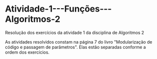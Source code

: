 # Atividade-1---Funções---Algoritmos-2
Resolução dos exercícios da atividade 1 da disciplina de Algoritmos 2

As atividades resolvidos constam na página 7 do livro "Modularização de código e passagem de parâmetros". Elas estão separadas conforme a ordem dos exercícios.
